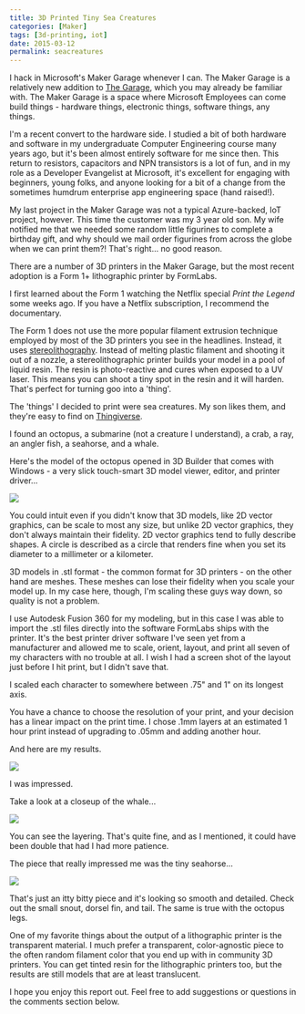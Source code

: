 ```yaml
---
title: 3D Printed Tiny Sea Creatures
categories: [Maker]
tags: [3d-printing, iot]
date: 2015-03-12
permalink: seacreatures
---
```


I hack in Microsoft&#39;s Maker Garage whenever I can. The Maker Garage is a relatively new addition to [The Garage](http://www.microsoft.com/en-us/garage/), which you may already be familiar with. The Maker Garage is a space where Microsoft Employees can come build things - hardware things, electronic things, software things, any things.

I&#39;m a recent convert to the hardware side. I studied a bit of both hardware and software in my undergraduate Computer Engineering course many years ago, but it&#39;s been almost entirely software for me since then. This return to resistors, capacitors and NPN transistors is a lot of fun, and in my role as a Developer Evangelist at Microsoft, it&#39;s excellent for engaging with beginners, young folks, and anyone looking for a bit of a change from the sometimes humdrum enterprise app engineering space (hand raised!).

My last project in the Maker Garage was not a typical Azure-backed, IoT project, however. This time the customer was my 3 year old son. My wife notified me that we needed some random little figurines to complete a birthday gift, and why should we mail order figurines from across the globe when we can print them?! That&#39;s right... no good reason.

There are a number of 3D printers in the Maker Garage, but the most recent adoption is a Form 1+ lithographic printer by FormLabs.

I first learned about the Form 1 watching the Netflix special _Print the Legend_ some weeks ago. If you have a Netflix subscription, I recommend the documentary.

The Form 1 does not use the more popular filament extrusion technique employed by most of the 3D printers you see in the headlines. Instead, it uses [stereolithography](http://en.wikipedia.org/wiki/Stereolithography). Instead of melting plastic filament and shooting it out of a nozzle, a stereolithographic printer builds your model in a pool of liquid resin. The resin is photo-reactive and cures when exposed to a UV laser. This means you can shoot a tiny spot in the resin and it will harden. That&#39;s perfect for turning goo into a &#39;thing&#39;.

The &#39;things&#39; I decided to print were sea creatures. My son likes them, and they&#39;re easy to find on [Thingiverse](http://thingiverse.com).

I found an octopus, a submarine (not a creature I understand), a crab, a ray, an angler fish, a seahorse, and a whale.

Here&#39;s the model of the octopus opened in 3D Builder that comes with Windows - a very slick touch-smart 3D model viewer, editor, and printer driver...

![](/files/seacreatures_01.png)

You could intuit even if you didn&#39;t know that 3D models, like 2D vector graphics, can be scale to most any size, but unlike 2D vector graphics, they don&#39;t always maintain their fidelity. 2D vector graphics tend to fully describe shapes. A circle is described as a circle that renders fine when you set its diameter to a millimeter or a kilometer.

3D models in .stl format - the common format for 3D printers - on the other hand are meshes. These meshes can lose their fidelity when you scale your model up. In my case here, though, I&#39;m scaling these guys way down, so quality is not a problem.

I use Autodesk Fusion 360 for my modeling, but in this case I was able to import the .stl files directly into the software FormLabs ships with the printer. It&#39;s the best printer driver software I&#39;ve seen yet from a manufacturer and allowed me to scale, orient, layout, and print all seven of my characters with no trouble at all. I wish I had a screen shot of the layout just before I hit print, but I didn&#39;t save that.

I scaled each character to somewhere between .75" and 1" on its longest axis.

You have a chance to choose the resolution of your print, and your decision has a linear impact on the print time. I chose .1mm layers at an estimated 1 hour print instead of upgrading to .05mm and adding another hour.

And here are my results.

![](/files/seacreatures_02.png)

I was impressed.

Take a look at a closeup of the whale...

![](/files/seacreatures_03.png)

You can see the layering. That&#39;s quite fine, and as I mentioned, it could have been double that had I had more patience.

The piece that really impressed me was the tiny seahorse...

![](/files/seacreatures_04.png)

That&#39;s just an itty bitty piece and it&#39;s looking so smooth and detailed. Check out the small snout, dorsel fin, and tail. The same is true with the octopus legs.

One of my favorite things about the output of a lithographic printer is the transparent material. I much prefer a transparent, color-agnostic piece to the often random filament color that you end up with in community 3D printers. You can get tinted resin for the lithographic printers too, but the results are still models that are at least translucent.

I hope you enjoy this report out. Feel free to add suggestions or questions in the comments section below.